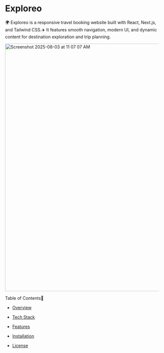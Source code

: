 # Exploreo

🌍 Exploreo is a responsive travel booking website built with React, Next.js, and Tailwind CSS.✈️ It features smooth navigation, modern UI, and dynamic content for destination exploration and trip planning.

<img width="1425" height="809" alt="Screenshot 2025-08-03 at 11 07 07 AM" src="https://github.com/user-attachments/assets/b364c6b1-60dd-4b57-a662-9d702a43fcc3" />

Table of Contents📑

- [Overview](#exploreo)

- [Tech Stack](#tech-stack)

- [Features](#features)

- [Installation](#installation)

- [License](#license)
